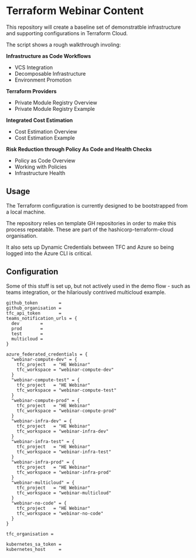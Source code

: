 # Terraform Webinar Content

This repository will create a baseline set of demonstratble infrastructure and supporting configurations in Terraform Cloud. 

The script shows a rough walkthrough involing:

**Infrastructure as Code Workflows**
* VCS Integration
* Decomposable Infrastructure
* Environment Promotion

**Terraform Providers**
* Private Module Registry Overview
* Private Module Registry Example

**Integrated Cost Estimation**
* Cost Estimation Overview
* Cost Estimation Example

**Risk Reduction through Policy As Code and Health Checks**
* Policy as Code Overview
* Working with Policies
* Infrastructure Health

## Usage

The Terraform configuration is currently designed to be bootstrapped from a local machine.

The repository relies on template GH repositories in order to make this process repeatable. These are part of the hashicorp-terraform-cloud organisation.

It also sets up Dynamic Credentials between TFC and Azure so being logged into the Azure CLI is critical.

## Configuration

Some of this stuff is set up, but not actively used in the demo flow - such as teams integration, or the hilariously contrived multicloud example.

```
github_token        = 
github_organisation = 
tfc_api_token       = 
teams_notification_urls = {
  dev        = 
  prod       = 
  test       = 
  multicloud = 
}

azure_federated_credentials = {
  "webinar-compute-dev" = {
    tfc_project   = "HE Webinar"
    tfc_workspace = "webinar-compute-dev"
  }
  "webinar-compute-test" = {
    tfc_project   = "HE Webinar"
    tfc_workspace = "webinar-compute-test"
  }
  "webinar-compute-prod" = {
    tfc_project   = "HE Webinar"
    tfc_workspace = "webinar-compute-prod"
  }
  "webinar-infra-dev" = {
    tfc_project   = "HE Webinar"
    tfc_workspace = "webinar-infra-dev"
  }
  "webinar-infra-test" = {
    tfc_project   = "HE Webinar"
    tfc_workspace = "webinar-infra-test"
  }
  "webinar-infra-prod" = {
    tfc_project   = "HE Webinar"
    tfc_workspace = "webinar-infra-prod"
  }
  "webinar-multicloud" = {
    tfc_project   = "HE Webinar"
    tfc_workspace = "webinar-multicloud"
  }
  "webinar-no-code" = {
    tfc_project   = "HE Webinar"
    tfc_workspace = "webinar-no-code"
  }
}

tfc_organisation = 

kubernetes_sa_token = 
kubernetes_host     = 
```
